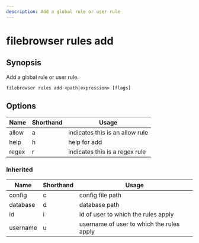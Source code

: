 ```yaml
---
description: Add a global rule or user rule
---
```


# filebrowser rules add

## Synopsis

Add a global rule or user rule.

```
filebrowser rules add <path|expression> [flags]
```

## Options

| Name | Shorthand | Usage |
|------|-----------|-------|
|allow|a|indicates this is an allow rule|
|help|h|help for add|
|regex|r|indicates this is a regex rule|

### Inherited

| Name | Shorthand | Usage |
|------|-----------|-------|
|config|c|config file path|
|database|d|database path|
|id|i|id of user to which the rules apply|
|username|u|username of user to which the rules apply|

